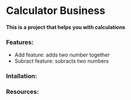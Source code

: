 # Calculator Business

#### This is a project that helps you with calculations

### Features:

- Add feature: adds two number together
- Subract feature: subracts two numbers

### Intallation:

### Resources:
